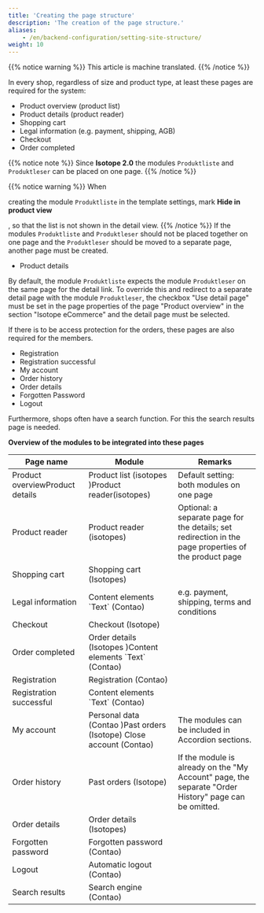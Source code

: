 ```yaml
---
title: 'Creating the page structure'
description: 'The creation of the page structure.'
aliases:
    - /en/backend-configuration/setting-site-structure/
weight: 10
---
```


{{% notice warning %}}
This article is machine translated.
{{% /notice %}}

In every shop, regardless of size and product type, at least these pages are required for the system:

- Product overview (product list)
- Product details (product reader)
- Shopping cart
- Legal information (e.g. payment, shipping, AGB)
- Checkout
- Order completed

{{% notice note %}}
Since **Isotope 2.0** the modules `Produktliste` and `Produktleser` can be placed on one page.
{{% /notice %}}

{{% notice warning %}}
When

creating the module `Produktliste` in the template settings, mark **Hide in product view**

, so that the list is not shown in the detail view.
{{% /notice %}}
 If the modules `Produktliste` and `Produktleser` should not be placed together on one page and the `Produktleser` should be moved to a separate page, another page must be created.

- Product details

By default, the module `Produktliste` expects the module `Produktleser` on the same page for the detail link. To override this and redirect to a separate detail page with the module `Produktleser`, the checkbox "Use detail page" must be set in the page properties of the page "Product overview" in the section "Isotope eCommerce" and the detail page must be selected.

If there is to be access protection for the orders, these pages are also required for the members.

- Registration
- Registration successful
- My account
- Order history
- Order details
- Forgotten Password
- Logout

Furthermore, shops often have a search function. For this the search results page is needed.

**Overview of the modules to be integrated into these pages**

<table><thead><tr><th>Page name</th> <th>Module</th> <th>Remarks</th></tr></thead><tbody><tr><td>Product overviewProduct details</td> <td><docrobot_route name="product-list">Product list</docrobot_route> (isotopes <docrobot_route name="product-reader">)Product reader</docrobot_route>(isotopes)</td> <td>Default setting: both modules on one page</td></tr><tr><td>Product reader</td> <td><docrobot_route name="product-reader">Product</docrobot_route> reader (isotopes)</td> <td>Optional: a separate page for the details; set redirection in the page properties of the product page</td></tr><tr><td>Shopping cart</td> <td><docrobot_route name="shopping-cart">Shopping cart</docrobot_route> (Isotopes)</td> <td></td></tr><tr><td>Legal information</td> <td>Content elements `Text` (Contao)</td> <td>e.g. payment, shipping, terms and conditions</td></tr><tr><td>Checkout</td> <td><docrobot_route name="checkout">Checkout</docrobot_route> (Isotope)</td> <td></td></tr><tr><td>Order completed</td> <td><docrobot_route name="order-details">Order details</docrobot_route> (Isotopes )Content elements `Text` (Contao)</td> <td></td></tr><tr><td>Registration</td> <td>Registration (Contao)</td> <td></td></tr><tr><td>Registration successful</td> <td>Content elements `Text` (Contao)</td> <td></td></tr><tr><td>My account</td> <td>Personal data (Contao <docrobot_route name="order-history">)Past orders</docrobot_route> (Isotope) Close account (Contao)</td> <td>The modules can be included in Accordion sections.</td></tr><tr><td>Order history</td> <td><docrobot_route name="order-history">Past orders</docrobot_route> (Isotope)</td> <td>If the module is already on the "My Account" page, the separate "Order History" page can be omitted.</td></tr><tr><td>Order details</td> <td><docrobot_route name="order-details">Order details</docrobot_route> (Isotopes)</td> <td></td></tr><tr><td>Forgotten password</td> <td>Forgotten password (Contao)</td> <td></td></tr><tr><td>Logout</td> <td>Automatic logout (Contao)</td> <td></td></tr><tr><td>Search results</td> <td>Search engine (Contao)</td> <td></td></tr></tbody></table>
